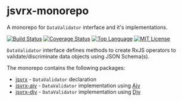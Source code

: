 # jsvrx-monorepo

A monorepo for `DataValidator` interface and it's implementations. 

[![Build Status](https://travis-ci.com/Gadicuz/jsvrx.svg?branch=master)](https://travis-ci.com/Gadicuz/jsvrx)
[![Coverage Status](https://coveralls.io/repos/github/Gadicuz/jsvrx/badge.svg?branch=master)](https://coveralls.io/github/Gadicuz/jsvrx?branch=master)
[![Top Language](https://img.shields.io/github/languages/top/gadicuz/jsvrx)](https://github.com/gadicuz/jsvrx)
[![MIT License](https://img.shields.io/github/license/gadicuz/jsvrx)](https://github.com/Gadicuz/jsvrx/blob/master/LICENSE)

`DataValidator` interface defines methods to create RxJS operators to validate/discriminate data objects using JSON Schema(s).

The monorepo contains the following packages:

* [jsvrx](packages/jsvrx/README.md) - `DataValidator` declaration
* [jsvrx-ajv](packages/jsvrx-ajv/README.md) - `DataValidator` implementation using [Ajv](https://ajv.js.org/)
* [jsvrx-djv](packages/jsvrx-djv/README.md) - `DataValidator` implementation using [Djv](https://cli-in-ts.dev/djv/)

